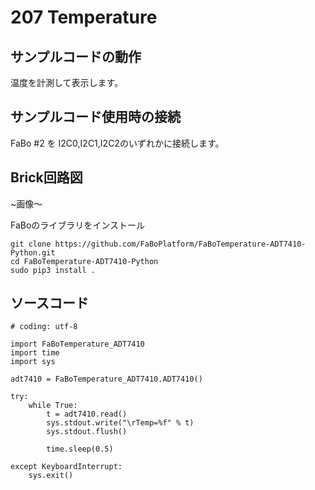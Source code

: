 # 207 Temperature


## サンプルコードの動作
温度を計測して表示します。

## サンプルコード使用時の接続
FaBo #2 を I2C0,I2C1,I2C2のいずれかに接続します。 

## Brick回路図
~画像〜

FaBoのライブラリをインストール

```
git clone https://github.com/FaBoPlatform/FaBoTemperature-ADT7410-Python.git
cd FaBoTemperature-ADT7410-Python
sudo pip3 install .
```
## ソースコード

```
# coding: utf-8

import FaBoTemperature_ADT7410
import time
import sys

adt7410 = FaBoTemperature_ADT7410.ADT7410()

try:
    while True:
        t = adt7410.read()
        sys.stdout.write("\rTemp=%f" % t)
        sys.stdout.flush()

        time.sleep(0.5)

except KeyboardInterrupt:
    sys.exit()
```

